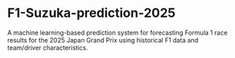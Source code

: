 # F1-Suzuka-prediction-2025
A machine learning-based prediction system for forecasting Formula 1 race results for the 2025 Japan Grand Prix using historical F1 data and team/driver characteristics.

